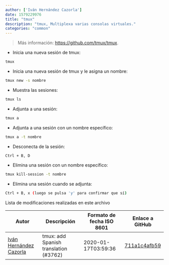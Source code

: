 ```yaml
---
author: ['Iván Hernández Cazorla']
date: 1579229976
title: "tmux"
description: "tmux, Multiplexa varias consolas virtuales."
categories: "common"
---
```

> Más información: <https://github.com/tmux/tmux>.

- Inicia una nueva sesión de tmux:

```bash
tmux
```

- Inicia una nueva sesión de tmux y le asigna un nombre:

```bash
tmux new -s nombre
```

- Muestra las sesiones:

```bash
tmux ls
```

- Adjunta a una sesión:

```bash
tmux a
```

- Adjunta a una sesión con un nombre específico:

```bash
tmux a -t nombre
```

- Desconecta de la sesión:

```bash
Ctrl + B, D
```

- Elimina una sesión con un nombre específico:

```bash
tmux kill-session -t nombre
```

- Elimina una sesión cuando se adjunta:

```bash
Ctrl + B, x (luego se pulsa 'y' para confirmar que sí)
```
Lista de modificaciones realizadas en este archivo


Autor | Descripción | Formato de fecha ISO 8601 | Enlace a GitHub
------|-----|-----|-----
[Iván Hernández Cazorla](mailto:ivan@ivanhercaz.com) | tmux: add Spanish translation (#3762) | 2020-01-17T03:59:36 | [711a1c4afb59](https://github.com/tldr-pages/tldr/commit/711a1c4afb5913d0bdcaf489210e4290cd369a9e)

